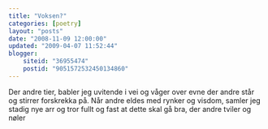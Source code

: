 ```yaml
---
title: "Voksen?"
categories: [poetry]
layout: "posts"
date: "2008-11-09 12:00:00"
updated: "2009-04-07 11:52:44"
blogger:
    siteid: "36955474"
    postid: "9051572532450134860"
---
```


Der andre tier, babler jeg uvitende i vei
og våger over evne der andre står og stirrer forskrekka på.
Når andre eldes med rynker og visdom, samler jeg stadig nye arr
og tror fullt og fast at dette skal gå bra, der andre tviler og nøler
